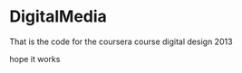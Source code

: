 DigitalMedia
============

That is the code for the coursera course digital design 2013

hope it works

